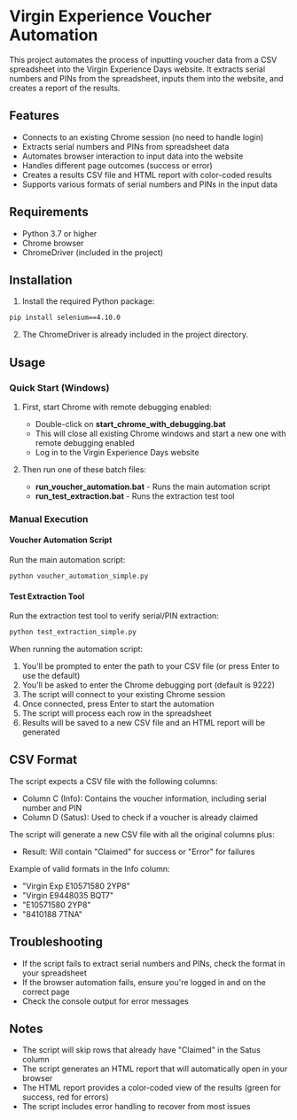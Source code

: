 # Virgin Experience Voucher Automation

This project automates the process of inputting voucher data from a CSV spreadsheet into the Virgin Experience Days website. It extracts serial numbers and PINs from the spreadsheet, inputs them into the website, and creates a report of the results.

## Features

- Connects to an existing Chrome session (no need to handle login)
- Extracts serial numbers and PINs from spreadsheet data
- Automates browser interaction to input data into the website
- Handles different page outcomes (success or error)
- Creates a results CSV file and HTML report with color-coded results
- Supports various formats of serial numbers and PINs in the input data

## Requirements

- Python 3.7 or higher
- Chrome browser
- ChromeDriver (included in the project)

## Installation

1. Install the required Python package:

```bash
pip install selenium==4.10.0
```

2. The ChromeDriver is already included in the project directory.

## Usage

### Quick Start (Windows)

1. First, start Chrome with remote debugging enabled:
   - Double-click on **start_chrome_with_debugging.bat**
   - This will close all existing Chrome windows and start a new one with remote debugging enabled
   - Log in to the Virgin Experience Days website

2. Then run one of these batch files:
   - **run_voucher_automation.bat** - Runs the main automation script
   - **run_test_extraction.bat** - Runs the extraction test tool

### Manual Execution

#### Voucher Automation Script

Run the main automation script:

```bash
python voucher_automation_simple.py
```

#### Test Extraction Tool

Run the extraction test tool to verify serial/PIN extraction:

```bash
python test_extraction_simple.py
```

When running the automation script:

1. You'll be prompted to enter the path to your CSV file (or press Enter to use the default)
2. You'll be asked to enter the Chrome debugging port (default is 9222)
3. The script will connect to your existing Chrome session
4. Once connected, press Enter to start the automation
5. The script will process each row in the spreadsheet
6. Results will be saved to a new CSV file and an HTML report will be generated

## CSV Format

The script expects a CSV file with the following columns:
- Column C (Info): Contains the voucher information, including serial number and PIN
- Column D (Satus): Used to check if a voucher is already claimed

The script will generate a new CSV file with all the original columns plus:
- Result: Will contain "Claimed" for success or "Error" for failures

Example of valid formats in the Info column:
- "Virgin Exp E10571580 2YP8"
- "Virgin E9448035 BQT7"
- "E10571580 2YP8"
- "8410188 7TNA"

## Troubleshooting

- If the script fails to extract serial numbers and PINs, check the format in your spreadsheet
- If the browser automation fails, ensure you're logged in and on the correct page
- Check the console output for error messages

## Notes

- The script will skip rows that already have "Claimed" in the Satus column
- The script generates an HTML report that will automatically open in your browser
- The HTML report provides a color-coded view of the results (green for success, red for errors)
- The script includes error handling to recover from most issues
